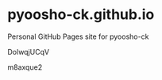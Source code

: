 # pyoosho-ck.github.io
Personal GitHub Pages site for pyoosho-ck






























































DolwqjUCqV

m8axque2
